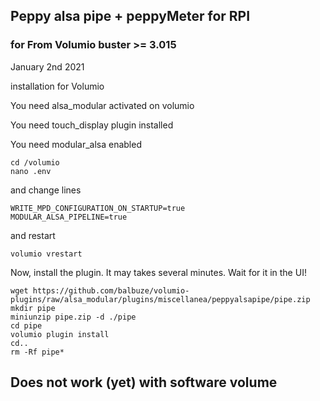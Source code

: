 ## Peppy alsa pipe + peppyMeter for RPI

### for From Volumio buster >= 3.015

January 2nd 2021

installation for Volumio

You need alsa_modular activated on volumio

You need touch_display plugin installed



You need modular_alsa enabled
```
cd /volumio
nano .env
```
and change lines
```
WRITE_MPD_CONFIGURATION_ON_STARTUP=true
MODULAR_ALSA_PIPELINE=true
```
and restart
```
volumio vrestart
```

Now, install the plugin. It may takes several minutes. Wait for it in the UI!


```
wget https://github.com/balbuze/volumio-plugins/raw/alsa_modular/plugins/miscellanea/peppyalsapipe/pipe.zip
mkdir pipe
miniunzip pipe.zip -d ./pipe
cd pipe
volumio plugin install
cd..
rm -Rf pipe*
```
## Does not work (yet) with software volume
